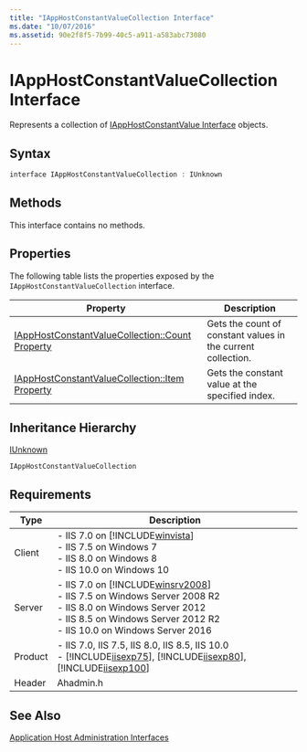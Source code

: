 ```yaml
---
title: "IAppHostConstantValueCollection Interface"
ms.date: "10/07/2016"
ms.assetid: 90e2f8f5-7b99-40c5-a911-a583abc73080
---
```

# IAppHostConstantValueCollection Interface
Represents a collection of [IAppHostConstantValue Interface](../../web-development-reference/native-code-api-reference/iapphostconstantvalue-interface.md) objects.  
  
## Syntax  
  
```cpp  
interface IAppHostConstantValueCollection : IUnknown  
```  
  
## Methods  
 This interface contains no methods.  
  
## Properties  
 The following table lists the properties exposed by the `IAppHostConstantValueCollection` interface.  
  
|Property|Description|  
|--------------|-----------------|  
|[IAppHostConstantValueCollection::Count Property](../../web-development-reference/native-code-api-reference/iapphostconstantvaluecollection-count-property.md)|Gets the count of constant values in the current collection.|  
|[IAppHostConstantValueCollection::Item Property](../../web-development-reference/native-code-api-reference/iapphostconstantvaluecollection-item-property.md)|Gets the constant value at the specified index.|  
  
## Inheritance Hierarchy  
 [IUnknown](/windows/win32/api/unknwn/nn-unknwn-iunknown)  
  
 `IAppHostConstantValueCollection`  
  
## Requirements  
  
|Type|Description|  
|----------|-----------------|  
|Client|-   IIS 7.0 on [!INCLUDE[winvista](../../wmi-provider/includes/winvista-md.md)]<br />-   IIS 7.5 on Windows 7<br />-   IIS 8.0 on Windows 8<br />-   IIS 10.0 on Windows 10|  
|Server|-   IIS 7.0 on [!INCLUDE[winsrv2008](../../wmi-provider/includes/winsrv2008-md.md)]<br />-   IIS 7.5 on Windows Server 2008 R2<br />-   IIS 8.0 on Windows Server 2012<br />-   IIS 8.5 on Windows Server 2012 R2<br />-   IIS 10.0 on Windows Server 2016|  
|Product|-   IIS 7.0, IIS 7.5, IIS 8.0, IIS 8.5, IIS 10.0<br />-   [!INCLUDE[iisexp75](../../web-development-reference/native-code-api-reference/includes/iisexp75-md.md)], [!INCLUDE[iisexp80](../../web-development-reference/native-code-api-reference/includes/iisexp80-md.md)], [!INCLUDE[iisexp100](../../web-development-reference/native-code-api-reference/includes/iisexp100-md.md)]|  
|Header|Ahadmin.h|  
  
## See Also  
 [Application Host Administration Interfaces](../../web-development-reference/native-code-api-reference/application-host-administration-interfaces.md)
